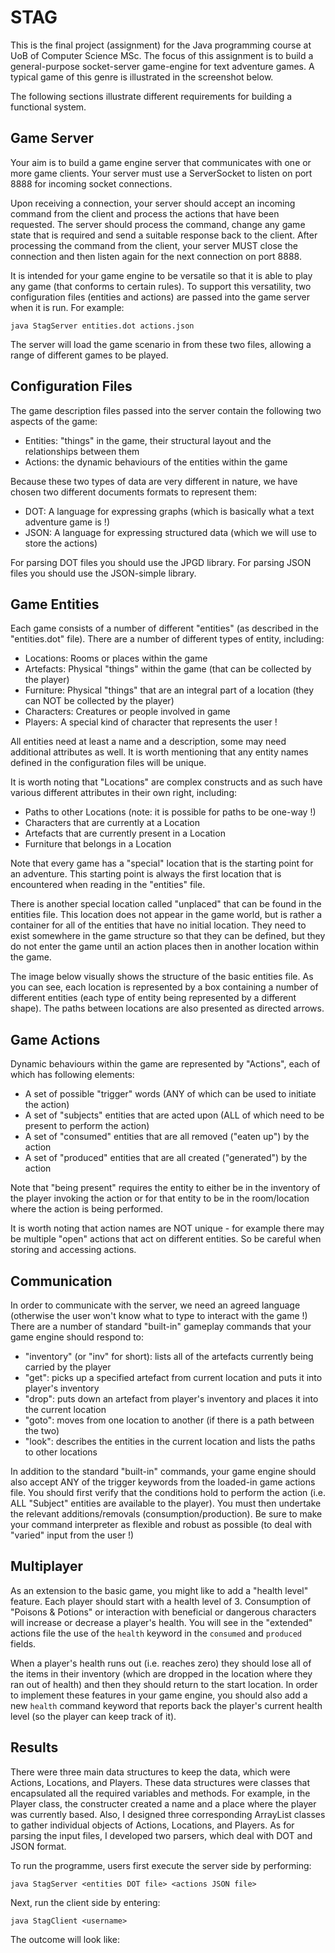 # STAG
This is the final project (assignment) for the Java programming course at UoB of Computer Science MSc. The focus of this assignment is to build a general-purpose socket-server game-engine for text adventure games. A typical game of this genre is illustrated in the screenshot below.

The following sections illustrate different requirements for building a functional system.

## Game Server
Your aim is to build a game engine server that communicates with one or more game clients. Your server must use a ServerSocket to listen on port 8888 for incoming socket connections.

Upon receiving a connection, your server should accept an incoming command from the client and process the actions that have been requested. The server should process the command, change any game state that is required and send a suitable response back to the client. After processing the command from the client, your server MUST close the connection and then listen again for the next connection on port 8888.

It is intended for your game engine to be versatile so that it is able to play any game (that conforms to certain rules). To support this versatility, two configuration files (entities and actions) are passed into the game server when it is run. For example:

```
java StagServer entities.dot actions.json
```

The server will load the game scenario in from these two files, allowing a range of different games to be played.

## Configuration Files
The game description files passed into the server contain the following two aspects of the game:

- Entities: "things" in the game, their structural layout and the relationships between them
- Actions: the dynamic behaviours of the entities within the game

Because these two types of data are very different in nature, we have chosen two different documents formats to represent them:

- DOT: A language for expressing graphs (which is basically what a text adventure game is !)
- JSON: A language for expressing structured data (which we will use to store the actions)

For parsing DOT files you should use the JPGD library. For parsing JSON files you should use the JSON-simple library.

## Game Entities
Each game consists of a number of different "entities" (as described in the "entities.dot" file). There are a number of different types of entity, including:

- Locations: Rooms or places within the game
- Artefacts: Physical "things" within the game (that can be collected by the player)
- Furniture: Physical "things" that are an integral part of a location (they can NOT be collected by the player)
- Characters: Creatures or people involved in game
- Players: A special kind of character that represents the user !

All entities need at least a name and a description, some may need additional attributes as well. It is worth mentioning that any entity names defined in the configuration files will be unique.

It is worth noting that "Locations" are complex constructs and as such have various different attributes in their own right, including:

- Paths to other Locations (note: it is possible for paths to be one-way !)
- Characters that are currently at a Location
- Artefacts that are currently present in a Location
- Furniture that belongs in a Location

Note that every game has a "special" location that is the starting point for an adventure. This starting point is always the first location that is encountered when reading in the "entities" file.

There is another special location called "unplaced" that can be found in the entities file. This location does not appear in the game world, but is rather a container for all of the entities that have no initial location. They need to exist somewhere in the game structure so that they can be defined, but they do not enter the game until an action places then in another location within the game.

The image below visually shows the structure of the basic entities file. As you can see, each location is represented by a box containing a number of different entities (each type of entity being represented by a different shape). The paths between locations are also presented as directed arrows.

## Game Actions
Dynamic behaviours within the game are represented by "Actions", each of which has following elements:

- A set of possible "trigger" words (ANY of which can be used to initiate the action)
- A set of "subjects" entities that are acted upon (ALL of which need to be present to perform the action)
- A set of "consumed" entities that are all removed ("eaten up") by the action
- A set of "produced" entities that are all created ("generated") by the action

Note that "being present" requires the entity to either be in the inventory of the player invoking the action or for that entity to be in the room/location where the action is being performed.

It is worth noting that action names are NOT unique - for example there may be multiple "open" actions that act on different entities. So be careful when storing and accessing actions.

## Communication
In order to communicate with the server, we need an agreed language (otherwise the user won't know what to type to interact with the game !) There are a number of standard "built-in" gameplay commands that your game engine should respond to:

- "inventory" (or "inv" for short): lists all of the artefacts currently being carried by the player
- "get": picks up a specified artefact from current location and puts it into player's inventory
- "drop": puts down an artefact from player's inventory and places it into the current location
- "goto": moves from one location to another (if there is a path between the two)
- "look": describes the entities in the current location and lists the paths to other locations

In addition to the standard "built-in" commands, your game engine should also accept ANY of the trigger keywords from the loaded-in game actions file. You should first verify that the conditions hold to perform the action (i.e. ALL "Subject" entities are available to the player). You must then undertake the relevant additions/removals (consumption/production). Be sure to make your command interpreter as flexible and robust as possible (to deal with "varied" input from the user !)

## Multiplayer
As an extension to the basic game, you might like to add a "health level" feature. Each player should start with a health level of 3. Consumption of "Poisons \& Potions" or interaction with beneficial or dangerous characters will increase or decrease a player's health. You will see in the "extended" actions file the use of the `health` keyword in the `consumed` and `produced` fields.

When a player's health runs out (i.e. reaches zero) they should lose all of the items in their inventory (which are dropped in the location where they ran out of health) and then they should return to the start location. In order to implement these features in your game engine, you should also add a new `health` command keyword that reports back the player's current health level (so the player can keep track of it).

## Results
There were three main data structures to keep the data, which were Actions, Locations, and Players. These data structures were classes that encapsulated all the required variables and methods. For example, in the Player class, the constructer created a name and a place where the player was currently based. Also, I designed three corresponding ArrayList classes to gather individual objects of Actions, Locations, and Players. As for parsing the input files, I developed two parsers, which deal with DOT and JSON format.

To run the programme, users first execute the server side by performing:
```
java StagServer <entities DOT file> <actions JSON file>
```

Next, run the client side by entering:
```
java StagClient <username>
```
The outcome will look like:

